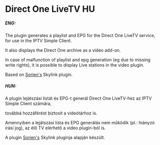 # Direct One LiveTV HU

##### ENG:

The plugin generates a playlist and EPG for the Direct One LiveTV service, for use in the IPTV Simple Client.

It also displays the Direct One archive as a video add-on.

In case of malfunction of playlist and epg generation (eg due to missing write rights), it is possible to display Live stations in the video plugin.

Based on [Sorien's](https://github.com/Sorien/plugin.video.sl) Skylink plugin.



##### HUN:

A plugin lejátszási listát és EPG-t generál Direct One LiveTV-hez az IPTV Simple Client számára,

továbbá hozzáférést biztosít a videótárhoz is.

Amennyiben a lejátszási lista és EPG generálás nem működik (pl.: hiányzó írási jog), az élő TV elérhető a video plugin-ból is.

A plugin [Sorien's](https://github.com/Sorien/plugin.video.sl) Skylink pluginja alapján készült.

